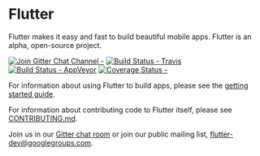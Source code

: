 Flutter
=======

Flutter makes it easy and fast to build beautiful mobile apps. Flutter is an alpha, open-source project.

[![Join Gitter Chat Channel -](https://badges.gitter.im/flutter/flutter.svg)](https://gitter.im/flutter/flutter?utm_source=badge&utm_medium=badge&utm_campaign=pr-badge&utm_content=badge)
[![Build Status - Travis](https://travis-ci.org/flutter/flutter.svg?branch=master)](https://travis-ci.org/flutter/flutter)
[![Build Status - AppVeyor](https://ci.appveyor.com/api/projects/status/meyi9evcny64a2mg/branch/master?svg=true)](https://ci.appveyor.com/project/flutter/flutter/branch/master)
[![Coverage Status -](https://coveralls.io/repos/github/flutter/flutter/badge.svg?branch=master)](https://coveralls.io/github/flutter/flutter?branch=master)

For information about using Flutter to build apps,
please see the [getting started guide](http://flutter.io/getting-started/).

For information about contributing code to Flutter itself,
please see [CONTRIBUTING.md](CONTRIBUTING.md).

Join us in our [Gitter chat room](https://gitter.im/flutter/flutter) or join our public mailing list,
[flutter-dev@googlegroups.com](https://groups.google.com/forum/#!forum/flutter-dev).
